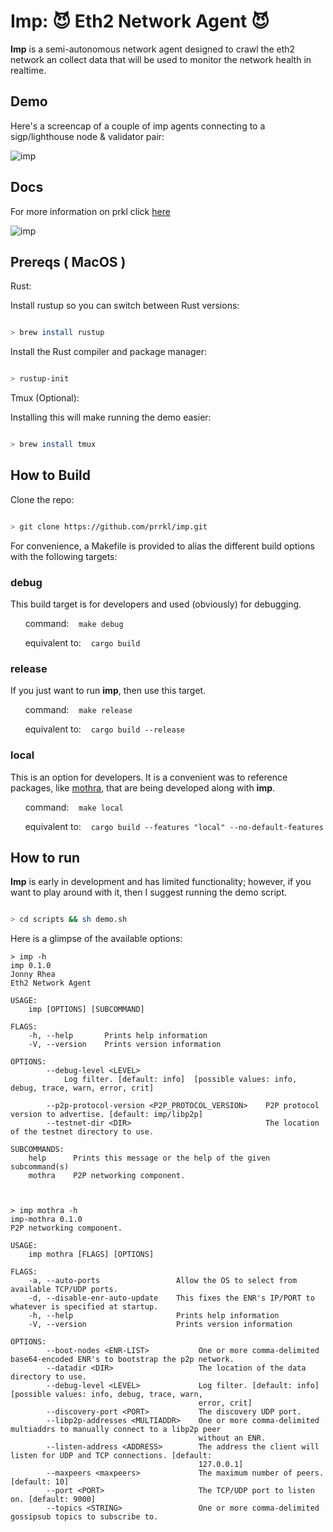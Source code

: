 # Imp: 😈 Eth2 Network Agent 😈

**Imp** is a semi-autonomous network agent designed to crawl the eth2 network an collect data that will be used to monitor the network health in realtime.

## Demo

Here's a screencap of a couple of imp agents connecting to a sigp/lighthouse node & validator pair:

![imp](https://github.com/prrkl/docs/blob/master/resources/imphouse.gif)

## Docs

For more information on prkl click [here](https://github.com/prrkl/docs/blob/master/README.md)

![imp](https://camo.githubusercontent.com/f5284bbbff6acecfe71b9f7bdded3bfcc0894164/68747470733a2f2f692e696d6775722e636f6d2f564f68714832662e6a7067)

## Prereqs ( MacOS )

Rust:

Install rustup so you can switch between Rust versions:

```sh

> brew install rustup

```

Install the Rust compiler and package manager:

```sh

> rustup-init

```

Tmux (Optional):

Installing this will make running the demo easier:

```sh

> brew install tmux

```

## How to Build

Clone the repo:

```sh

> git clone https://github.com/prrkl/imp.git

```

For convenience, a Makefile is provided to alias the different build options with the following targets:

### debug

This build target is for developers and used (obviously) for debugging.

&nbsp;&nbsp;&nbsp;&nbsp;&nbsp;&nbsp;command: &nbsp;&nbsp;&nbsp;`make debug`

&nbsp;&nbsp;&nbsp;&nbsp;&nbsp;&nbsp;equivalent to: &nbsp;&nbsp;&nbsp;`cargo build`

### release

If you just want to run **imp**, then use this target.

&nbsp;&nbsp;&nbsp;&nbsp;&nbsp;&nbsp;command: &nbsp;&nbsp;&nbsp;`make release`

&nbsp;&nbsp;&nbsp;&nbsp;&nbsp;&nbsp;equivalent to: &nbsp;&nbsp;&nbsp;`cargo build --release`

### local

This is an option for developers.  It is a convenient was to reference packages, like [mothra](https://github.com/prrkl/mothra), that are being developed along with **imp**.

&nbsp;&nbsp;&nbsp;&nbsp;&nbsp;&nbsp;command: &nbsp;&nbsp;&nbsp;`make local`

&nbsp;&nbsp;&nbsp;&nbsp;&nbsp;&nbsp;equivalent to: &nbsp;&nbsp;&nbsp;`cargo build --features "local" --no-default-features`

## How to run

**Imp** is early in development and has limited functionality; however, if you want to play around with it, then I suggest running the demo script.

```sh

> cd scripts && sh demo.sh

```

Here is a glimpse of the available options:

```
> imp -h
imp 0.1.0
Jonny Rhea
Eth2 Network Agent

USAGE:
    imp [OPTIONS] [SUBCOMMAND]

FLAGS:
    -h, --help       Prints help information
    -V, --version    Prints version information

OPTIONS:
        --debug-level <LEVEL>
            Log filter. [default: info]  [possible values: info, debug, trace, warn, error, crit]

        --p2p-protocol-version <P2P_PROTOCOL_VERSION>    P2P protocol version to advertise. [default: imp/libp2p]
        --testnet-dir <DIR>                              The location of the testnet directory to use.

SUBCOMMANDS:
    help      Prints this message or the help of the given subcommand(s)
    mothra    P2P networking component.



> imp mothra -h
imp-mothra 0.1.0
P2P networking component.

USAGE:
    imp mothra [FLAGS] [OPTIONS]

FLAGS:
    -a, --auto-ports                 Allow the OS to select from available TCP/UDP ports.
    -d, --disable-enr-auto-update    This fixes the ENR's IP/PORT to whatever is specified at startup.
    -h, --help                       Prints help information
    -V, --version                    Prints version information

OPTIONS:
        --boot-nodes <ENR-LIST>           One or more comma-delimited base64-encoded ENR's to bootstrap the p2p network.
        --datadir <DIR>                   The location of the data directory to use.
        --debug-level <LEVEL>             Log filter. [default: info]  [possible values: info, debug, trace, warn,
                                          error, crit]
        --discovery-port <PORT>           The discovery UDP port.
        --libp2p-addresses <MULTIADDR>    One or more comma-delimited multiaddrs to manually connect to a libp2p peer
                                          without an ENR.
        --listen-address <ADDRESS>        The address the client will listen for UDP and TCP connections. [default:
                                          127.0.0.1]
        --maxpeers <maxpeers>             The maximum number of peers. [default: 10]
        --port <PORT>                     The TCP/UDP port to listen on. [default: 9000]
        --topics <STRING>                 One or more comma-delimited gossipsub topics to subscribe to.

```
